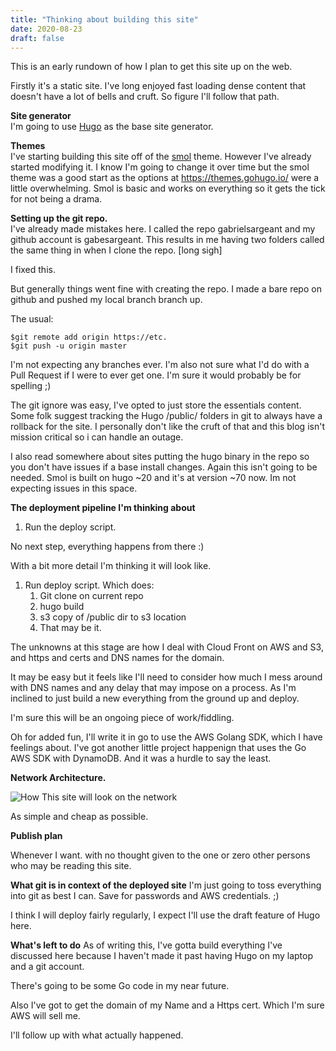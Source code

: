 ```yaml
---
title: "Thinking about building this site"
date: 2020-08-23
draft: false
---
```


This is an early rundown of how I plan to get this site up on the web.

Firstly it's a static site. I've long enjoyed fast loading dense content that doesn't have a lot of bells and cruft. So figure I'll follow that path.

**Site generator**  
I'm going to use [Hugo](https://gohugo.io) as the base site generator.

**Themes**  
I've starting building this site off of the [smol](https://themes.gohugo.io/smol/) theme.
However I've already started modifying it.
I know I'm going to change it over time but the smol theme was a good start as the options at https://themes.gohugo.io/ were a little overwhelming. 
Smol is basic and works on everything so it gets the tick for not being a drama. 

**Setting up the git repo.**  
I've already made mistakes here. I called the repo gabrielsargeant and my github account is gabesargeant. This results in me having two folders called the same thing in when I clone the repo. [long sigh]

I fixed this.

But generally things went fine with creating the repo. I made a bare repo on github and pushed my local branch branch up. 

The usual:  
   
    $git remote add origin https://etc.
    $git push -u origin master

I'm not expecting any branches ever. I'm also not sure what I'd do with a Pull Request if I were to ever get one. I'm sure it would probably be for spelling ;)

The git ignore was easy, I've opted to just store the essentials content. Some folk suggest tracking the Hugo /public/ folders in git to always have a rollback for the site. I personally don't like the cruft of that and this blog isn't mission critical so i can handle an outage.

I also read somewhere about sites putting the hugo binary in the repo so you don't have issues if a base install changes. Again this isn't going to be needed. Smol is built on hugo ~20 and it's at version ~70 now. Im not expecting issues in this space.

**The deployment pipeline I'm thinking about**  

1. Run the deploy script. 

No next step, everything happens from there :)

With a bit more detail I'm thinking it will look like. 

1. Run deploy script. Which does:
    1. Git clone on current repo
    2. hugo build
    3. s3 copy of /public dir to s3 location
    4. That may be it. 


The unknowns at this stage are how I deal with Cloud Front on AWS and S3, and https and certs and DNS names for the domain. 

It may be easy but it feels like I'll need to consider how much I mess around with DNS names and any delay that may impose on a process. As I'm inclined to just build a new everything from the ground up and deploy. 

I'm sure this will be an ongoing piece of work/fiddling. 

Oh for added fun, I'll write it in go to use the AWS Golang SDK, which I have feelings about. I've got another little project happenign that uses the Go AWS SDK with DynamoDB. And it was a hurdle to say the least.

**Network Architecture.**  

![How This site will look on the network](/posts/images/site_1.png)

As simple and cheap as possible.

**Publish plan**

Whenever I want. with no thought given to the one or zero other persons who may be reading this site.

**What git is in context of the deployed site**
I'm just going to toss everything into git as best I can. 
Save for passwords and AWS credentials.  ;)

I think I will deploy fairly regularly, I expect I'll use the draft feature of Hugo here. 

**What's left to do**
As of writing this, I've gotta build everything I've discussed here because I haven't made it past having Hugo on my laptop and a git account. 

There's going to be some Go code in my near future.

Also I've got to get the domain of my Name and a Https cert. Which I'm sure AWS will sell me.

I'll follow up with what actually happened.


